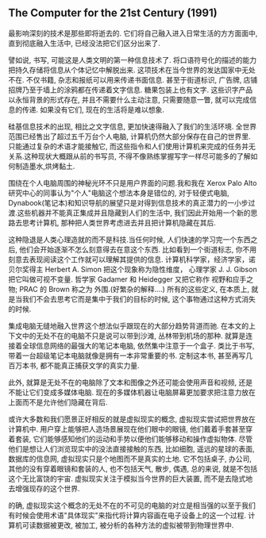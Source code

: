 ## The Computer for the 21st Century (1991)

最影响深刻的技术是那些即将逝去的. 它们将自己融入进入日常生活的方方面面中, 直到彻底融入生活中, 已经没法把它们区分出来了.

譬如说, 书写, 可能这是人类文明的第一种信息技术了. 将口语符号化的描述的能力把持久存储将信息从个体记忆中解脱出来. 这项技术在当今世界的发达国家中无处不在. 不仅书籍, 杂志和报纸可以用来传递书面信息. 甚至于街道标识, 广告牌, 店铺招牌乃至于墙上的涂鸦都在传递着文字信息. 糖果包装上也有文字. 这些识字产品以永恒背景的形式存在, 并且不需要什么主动注意, 只需要随意一瞥, 就可以完成信息的传递. 如果没有它们, 现在的生活将是难以想象.

硅基信息技术的出现, 相比之文字信息, 更加快速得融入了我们的生活环境. 全世界范围已经售出了超过五千万台个人电脑, 计算机仍然大部分保存在自己的世界里. 只能通过复杂的术语才能接触它, 而这些指令和人们使用计算机来完成的任务并无关系.这种现状大概跟从前的书写员, 不得不像熟练掌握写字一样尽可能多的了解如何制造墨水,烘烤黏土.

围绕在个人电脑周围的神秘光环不只是用户界面的问题.我和我在 Xerox Palo Alto 研究中心的同事认为"个人"电脑这个想法本身是错位的, 对于轻便式电脑, Dynabook(笔记本)和知识导航的展望只是对得到信息技术的真正潜力的一小步过渡.这些机器并不能真正集成并且隐藏到人们的生活中, 我们因此开始用一个新的思路去思考计算机, 那种把人类世界考虑进去并且把计算机隐藏在其后.

这种隐退是人类心理造就的而不是科技.当任何时候, 人们快速的学习完一个东西之后, 他们会开始逐渐不怎么刻意得去在意这个东西. 比如看到一个街道标志, 你不用刻意去表现阅读这个工作就可以理解其提供的信息. 计算机科学家，经济学家，诺贝尔奖得主 Herbert A. Simon 把这个现象称为隐性维度， 心理学家 J. J. Gibson 把它叫做可视不变量. 哲学家 Gadamer 和 Heidegger 又把它称作 视野和应手之物; PRAC 的 Brown 称之为 外围.(好繁杂的解释....) 所有的这些定义, 在本质上, 就是当我们不会去思考它而是集中于我们的目标的时候, 这个事物通过这种方式消失的时候. 

集成电脑无缝地融入世界这个想法似乎跟现在的大部分趋势背道而驰. 在本文的上下文中的无处不在的电脑不只是说可以带到沙滩, 丛林带到机场的那种. 就算是连接着全球信息网络的最强大的笔记本电脑, 依然集中注意于一个盒子. 类比于书写, 带着一台超级笔记本电脑就像是拥有一本非常重要的书. 定制这本书, 甚至再写几百万本书, 都不能真正捕获文学的真实力量.

此外, 就算是无处不在的电脑除了文本和图像之外还可能会使用声音和视频, 还是不能让它们变成多媒体电脑. 现在的多媒体机器让电脑屏幕更加要求把注意力放在上面而不是允许他们隐藏在背后.

或许大多数和我们愿景正好相反的就是虚拟现实的概念, 虚拟现实尝试把世界放在计算机中. 用户穿上能够把人造场景展现在他们眼中的眼镜, 他们戴着手套甚至穿着套装, 它们能够感知他们的运动和手势以便他们能够移动和操作虚拟物体. 尽管他们是想让人们浏览现实中的没法直接接触的东西, 比如细胞, 遥远的星球的表面, 数据库的信息网, 虚拟现实只是个地图而不是真实的土地. 它不包括桌子, 办公司, 其他的没有穿着眼镜和套装的人, 也不包括天气, 散步, 偶遇, 总的来说, 就是不包括这个无比富饶的宇宙. 虚拟现实关注于模拟当今世界的巨大装置, 而不是去隐式地去增强现存的这个世界.

的确, 虚拟现实这个概念的无处不在的不可见的电脑的对立是相当强的以至于我们有时候会使用术语"具体现实"来指代将计算内容画在电子设备上的这一个过程. 计算机可读数据被更改, 被加工, 被分析的各种方法的虚拟被带到物理世界中.
